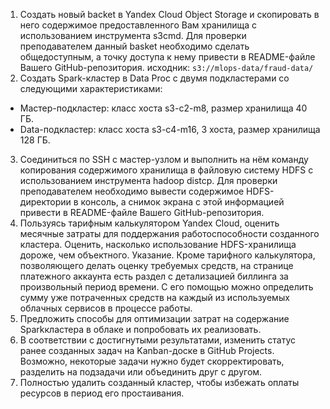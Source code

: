 1. Создать новый backet в Yandex Cloud Object Storage и скопировать
в него содержимое предоставленного Вам хранилища с использованием инструмента s3cmd. Для проверки преподавателем данный basket необходимо
сделать общедоступным, а точку доступа к нему привести в README-файле
Вашего GitHub-репозитория.
исходник:
`s3://mlops-data/fraud-data/`
2. Создать Spark-кластер в Data Proc с двумя подкластерами со следующими характеристиками:
- Мастер-подкластер: класс хоста s3-c2-m8, размер хранилища 40 ГБ.
- Data-подкластер: класс хоста s3-c4-m16, 3 хоста, размер хранилища
128 ГБ.
3. Соединиться по SSH с мастер-узлом и выполнить на нём команду копирования содержимого хранилища в файловую систему HDFS с использованием инструмента hadoop distcp. Для проверки преподавателем необходимо
вывести содержимое HDFS-директории в консоль, а снимок экрана с этой информацией привести в README-файле Вашего GitHub-репозитория.
4. Пользуясь тарифным калькулятором Yandex Cloud, оценить месячные
затраты для поддержания работоспособности созданного кластера. Оценить,
насколько использование HDFS-хранилища дороже, чем объектного.
Указание. Кроме тарифного калькулятора, позволяющего делать оценку требуемых средств, на странице платежного аккаунта есть раздел с детализацией биллинга за произвольный период времени. С его помощью можно определить сумму уже потраченных средств на каждый из используемых облачных
сервисов в процессе работы.
5. Предложить способы для оптимизации затрат на содержание Sparkкластера в облаке и попробовать их реализовать.
6. В соответствии с достигнутыми результатами, изменить статус ранее
созданных задач на Kanban-доске в GitHub Projects. Возможно, некоторые
задачи нужно будет скорректировать, разделить на подзадачи или объединить друг с другом.
7. Полностью удалить созданный кластер, чтобы избежать оплаты ресурсов в период его простаивания.
